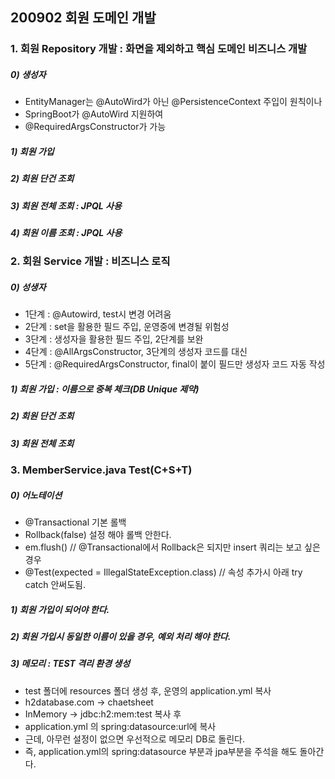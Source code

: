 ## 200902 회원 도메인 개발
### 1. 회원 Repository 개발 : 화면을 제외하고 핵심 도메인 비즈니스 개발
##### 0) 생성자
* EntityManager는 @AutoWird가 아닌 @PersistenceContext 주입이 원칙이나
* SpringBoot가 @AutoWird 지원하여
* @RequiredArgsConstructor가 가능
##### 1) 회원 가입
##### 2) 회원 단건 조회
##### 3) 회원 전체 조회 : JPQL 사용
##### 4) 회원 이름 조회 : JPQL 사용

### 2. 회원 Service 개발 : 비즈니스 로직
##### 0) 성생자
* 1단계 : @Autowird, test시 변경 어려움
* 2단계 : set을 활용한 필드 주입, 운영중에 변경될 위험성 
* 3단계 : 생성자을 활용한 필드 주입, 2단계를 보완
* 4단계 : @AllArgsConstructor, 3단계의 생성자 코드를 대신
* 5단계 : @RequiredArgsConstructor, final이 붙이 필드만 생성자 코드 자동 작성
##### 1) 회원 가입 : 이름으로 중복 체크(DB Unique 제약)
##### 2) 회원 단건 조회
##### 3) 회원 전체 조회

### 3. MemberService.java Test(C+S+T)
##### 0) 어노테이션
* @Transactional 기본 롤백
* Rollback(false) 설정 해야 롤백 안한다.
* em.flush() // @Transactional에서 Rollback은 되지만 insert 쿼리는 보고 싶은 경우
* @Test(expected = IllegalStateException.class) // 속성 추가시 아래 try catch 안써도됨.
##### 1) 회원 가입이 되어야 한다.
##### 2) 회원 가입시 동일한 이름이 있을 경우, 예외 처리 해야 한다.
##### 3) 메모리 : TEST 격리 환경 생성
* test 폴더에 resources 폴더 생성 후, 운영의 application.yml 복사
* h2database.com -> chaetsheet
* InMemory -> jdbc:h2:mem:test 복사 후 
* application.yml 의 spring:datasource:url에 복사
* 근데, 아무런 설정이 없으면 우선적으로 메모리 DB로 돌린다. 
* 즉, application.yml의 spring:datasource 부분과 jpa부분을 주석을 해도 돌아간다.